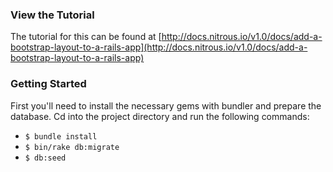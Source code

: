 ### View the Tutorial

The tutorial for this can be found at [http://docs.nitrous.io/v1.0/docs/add-a-bootstrap-layout-to-a-rails-app](http://docs.nitrous.io/v1.0/docs/add-a-bootstrap-layout-to-a-rails-app)

### Getting Started

First you'll need to install the necessary gems with bundler and prepare the database. Cd into the project directory and run the following commands:

* `$ bundle install`
* `$ bin/rake db:migrate`
* `$ db:seed`
